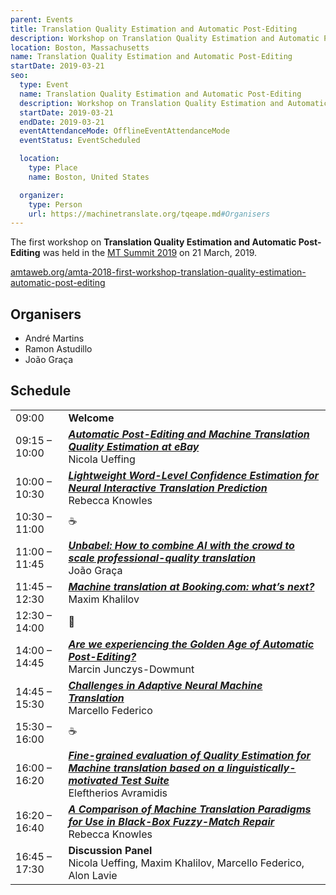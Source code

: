 ```yaml
---
parent: Events
title: Translation Quality Estimation and Automatic Post-Editing
description: Workshop on Translation Quality Estimation and Automatic Post-Editing
location: Boston, Massachusetts
name: Translation Quality Estimation and Automatic Post-Editing
startDate: 2019-03-21
seo:
  type: Event
  name: Translation Quality Estimation and Automatic Post-Editing
  description: Workshop on Translation Quality Estimation and Automatic Post-Editing
  startDate: 2019-03-21
  endDate: 2019-03-21
  eventAttendanceMode: OfflineEventAttendanceMode
  eventStatus: EventScheduled

  location:
    type: Place
    name: Boston, United States

  organizer:
    type: Person
    url: https://machinetranslate.org/tqeape.md#Organisers
---
```


The first workshop on **Translation Quality Estimation and Automatic Post-Editing** was held in the [MT Summit 2019](/mtsummit2019) on 21 March, 2019.

[amtaweb.org/amta-2018-first-workshop-translation-quality-estimation-automatic-post-editing](https://amtaweb.org/amta-2018-first-workshop-translation-quality-estimation-automatic-post-editing/)

## Organisers

- André Martins
- Ramon Astudillo
- João Graça

## Schedule

|     |     |
| --- | --- |
| 09:00 | **Welcome** |
| 09:15 – 10:00 | [***Automatic Post-Editing and  Machine Translation Quality Estimation at eBay***](https://aclanthology.org/W18-2101.pdf) <br>Nicola Ueffing |
| 10:00 – 10:30 | [***Lightweight Word-Level Confidence Estimation for Neural Interactive Translation Prediction***](https://aclanthology.org/W18-2102.pdf) <br>Rebecca Knowles |
| 10:30 – 11:00 | ☕️ |
| 11:00 – 11:45 | [***Unbabel: How to combine AI with the crowd to scale professional-quality translation***](https://aclanthology.org/W18-2103.pdf) <br>João Graça |
| 11:45 – 12:30 | [***Machine translation at Booking.com: what’s next?***](https://aclanthology.org/W18-2104.pdf) <br>Maxim Khalilov |
| 12:30 – 14:00 |	🍴 |
| 14:00 – 14:45 | [***Are we experiencing the Golden Age of Automatic Post-Editing?***](https://aclanthology.org/W18-2105.pdf) <br>Marcin Junczys-Dowmunt |
| 14:45 – 15:30 | [***Challenges in Adaptive Neural Machine Translation***](https://aclanthology.org/W18-2106.pdf) <br>Marcello Federico |
| 15:30 – 16:00 | ☕️ |
| 16:00 – 16:20 | [***Fine-grained evaluation of Quality Estimation for Machine translation based on a linguistically-motivated Test Suite***](https://aclanthology.org/W18-2107.pdf) <br>Eleftherios Avramidis |
| 16:20 – 16:40 | [***A Comparison of Machine Translation Paradigms for Use in Black-Box Fuzzy-Match Repair***](https://aclanthology.org/W18-2108.pdf) <br>Rebecca Knowles |
| 16:45 – 17:30 | **Discussion Panel** <br>Nicola Ueffing, Maxim Khalilov, Marcello Federico, Alon Lavie |
